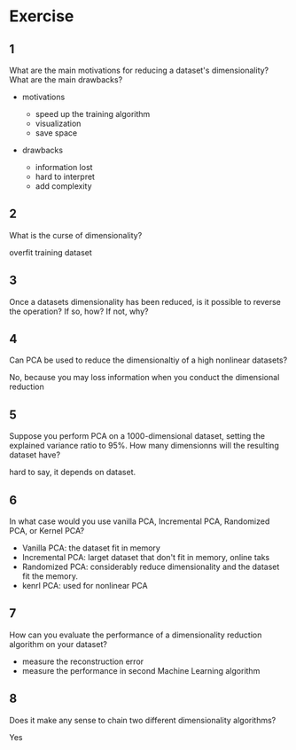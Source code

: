 # Exercise

## 1
What are the main motivations for reducing a dataset's dimensionality? What are the main drawbacks?

- motivations
    - speed up the training algorithm
    - visualization
    - save space

- drawbacks
    - information lost
    - hard to interpret
    - add complexity

## 2 
What is the curse of dimensionality?

overfit training dataset

## 3
Once a datasets dimensionality has been reduced, is it possible to reverse the operation? If so, how?
If not, why?

## 4
Can PCA be used to reduce the dimensionaltiy of a high nonlinear datasets?

No, because you may loss information when you conduct the dimensional reduction

## 5
Suppose you perform PCA on a 1000-dimensional dataset, setting the explained variance ratio to 95%. How many dimensionns will the resulting dataset have?

hard to say, it depends on dataset.

## 6
In what case would you use vanilla PCA, Incremental PCA, Randomized PCA, or Kernel PCA?

- Vanilla PCA: the dataset fit in memory
- Incremental PCA: larget dataset that don't fit in memory, online taks
- Randomized PCA: considerably reduce dimensionality and the dataset fit the memory.
- kenrl PCA: used for nonlinear PCA

## 7
How can you evaluate the performance of a dimensionality reduction algorithm on your dataset?

- measure the reconstruction error
- measure the performance in second Machine Learning algorithm

## 8 
Does it make any sense to chain two different dimensionality algorithms?

Yes